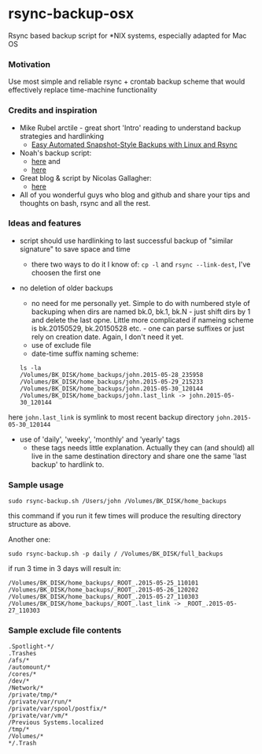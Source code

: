 # rsync-backup-osx

Rsync based backup script for *NIX systems, especially adapted for Mac OS

### Motivation

Use most simple and reliable rsync + crontab backup scheme that would effectively replace time-machine functionality

### Credits and inspiration

+ Mike Rubel arctile - great short 'Intro' reading to understand backup strategies and hardlinking 
  - [Easy Automated Snapshot-Style Backups with Linux and Rsync](http://www.mikerubel.org/computers/rsync_snapshots/)
+ Noah's backup script:
  - [here](http://www.noah.org/wiki/Rsync_backup) and 
  - [here](https://gist.github.com/elundmark/7183083)
+ Great blog & script by Nicolas Gallagher:
  - [here](http://nicolasgallagher.com/mac-osx-bootable-backup-drive-with-rsync)
+ All of you wonderful guys who blog and github and share your tips and thoughts on bash, rsync and all the rest. 

### Ideas and features

- script should use hardlinking to last successful backup of "similar signature" to save space and time
  - there two ways to do it I know of: ```cp -l``` and ```rsync --link-dest```, I've choosen the first one
- no deletion of older backups
  - no need for me personally yet. Simple to do with numbered style of backuping when dirs are named bk.0, bk.1, bk.N - just shift dirs by 1 and delete the last opne. 
  Little more complicated if nameing scheme is bk.20150529, bk.20150528 etc. - one can parse suffixes or just rely on creation date. Again, I don't need it yet.
  - use of exclude file
  - date-time suffix naming scheme:
  
  ```
  ls -la
  /Volumes/BK_DISK/home_backups/john.2015-05-28_235958
  /Volumes/BK_DISK/home_backups/john.2015-05-29_215233
  /Volumes/BK_DISK/home_backups/john.2015-05-30_120144
  /Volumes/BK_DISK/home_backups/john.last_link -> john.2015-05-30_120144
  ```

here ```john.last_link``` is symlink to most recent backup directory ```john.2015-05-30_120144```

  - use of 'daily', 'weeky', 'monthly' and 'yearly' tags
    - these tags needs little explanation. Actually they can (and should) all live in the same destination directory and share one the same 'last backup' to hardlink to.   

### Sample usage

```
sudo rsync-backup.sh /Users/john /Volumes/BK_DISK/home_backups
```
this command if you run it few times will produce the resulting directory structure as above.

Another one:
```
sudo rsync-backup.sh -p daily / /Volumes/BK_DISK/full_backups
```
if run 3 time in 3 days will result in:

  ``` shell
  /Volumes/BK_DISK/home_backups/_ROOT_.2015-05-25_110101
  /Volumes/BK_DISK/home_backups/_ROOT_.2015-05-26_120202
  /Volumes/BK_DISK/home_backups/_ROOT_.2015-05-27_110303
  /Volumes/BK_DISK/home_backups/_ROOT_.last_link -> _ROOT_.2015-05-27_110303
  ```

### Sample exclude file contents

```
.Spotlight-*/
.Trashes
/afs/*
/automount/*
/cores/*
/dev/*
/Network/*
/private/tmp/*
/private/var/run/*
/private/var/spool/postfix/*
/private/var/vm/*
/Previous Systems.localized
/tmp/*
/Volumes/*
*/.Trash
```
 

